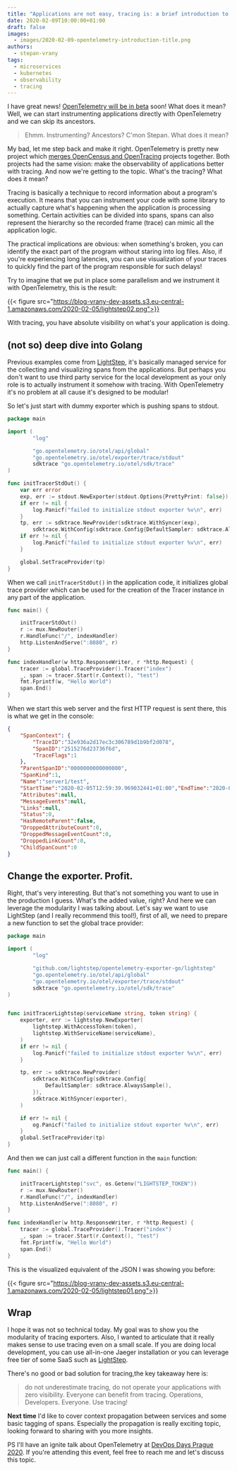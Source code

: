 ```yaml
---
title: "Applications are not easy, tracing is: a brief introduction to OpenTelemetry"
date: 2020-02-09T10:00:00+01:00
draft: false
images:
  - images/2020-02-09-opentelemetry-introduction-title.png
authors:
  - stepan-vrany
tags:
  - microservices
  - kubernetes
  - observability
  - tracing
---
```


I have great news! [OpenTelemetry will be in beta](https://medium.com/opentelemetry/opentelemetry-monthly-update-january-2020-73579f9cb979) soon!
What does it mean? Well, we can start instrumenting applications
directly with OpenTelemetry and we can skip its ancestors.
<!--more-->

> Ehmm. Instrumenting? Ancestors? C'mon Stepan. What does it mean? 

My bad, let me step back and make it right. OpenTelemetry is pretty new project
which [merges OpenCensus and OpenTracing](https://opentelemetry.io/about/)
projects together. Both projects had the same vision: make the observability
of applications better with tracing. And now we're getting to the topic.
What's the tracing? What does it mean? 

Tracing is basically a technique to record information about a program's execution.
It means that you can instrument your code with some library to actually
capture what's happening when the application is processing something.
Certain activities can be divided into spans, spans can also represent the
hierarchy so the recorded frame (trace) can mimic all the application logic. 

The practical implications are obvious: when something's broken, you can identify
the exact part of the program without staring into log files. Also, if you're
experiencing long latencies, you can use visualization of your traces to
quickly find the part of the program responsible for such delays!

Try to imagine that we put in place some parallelism and we instrument it
with OpenTelemetry, this is the result:

{{< figure src="https://blog-vrany-dev-assets.s3.eu-central-1.amazonaws.com/2020-02-05/lightstep02.png">}}

With tracing, you have absolute visibility on what's your application is doing.

## (not so) deep dive into Golang

Previous examples come from [LightStep](https://lightstep.com/),
it's basically managed service for the collecting and visualizing spans from the applications. 
But perhaps you don't want to use third party service for
the local development as your only role is to actually instrument it somehow with
tracing. With OpenTelemetry it's no problem at all cause it's designed to be modular!

So let's just start with dummy exporter which is pushing spans to stdout.

```go
package main

import (
        "log"

        "go.opentelemetry.io/otel/api/global"
        "go.opentelemetry.io/otel/exporter/trace/stdout"
        sdktrace "go.opentelemetry.io/otel/sdk/trace"
)

func initTracerStdOut() {
    var err error
    exp, err := stdout.NewExporter(stdout.Options{PrettyPrint: false})
    if err != nil {
        log.Panicf("failed to initialize stdout exporter %v\n", err)
    }
    tp, err := sdktrace.NewProvider(sdktrace.WithSyncer(exp),
        sdktrace.WithConfig(sdktrace.Config{DefaultSampler: sdktrace.AlwaysSample()}))
    if err != nil {
        log.Panicf("failed to initialize stdout exporter %v\n", err)
    }

    global.SetTraceProvider(tp)
}
```

When we call `initTracerStdOut()` in the application code, it initializes global
trace provider which can be used for the creation of the Tracer instance in any
part of the application.

```go
func main() {

    initTracerStdOut()
    r := mux.NewRouter()
    r.HandleFunc("/", indexHandler)
    http.ListenAndServe(":8080", r)
}

func indexHandler(w http.ResponseWriter, r *http.Request) {
    tracer := global.TraceProvider().Tracer("index")
    _, span := tracer.Start(r.Context(), "test")
    fmt.Fprintf(w, "Hello World")
    span.End()
}
```

When we start this web server and the first HTTP request is sent there,
this is what we get in the console:

```json
{
    "SpanContext": {
        "TraceID":"32e936a2d17ec3c306789d1b9bf2d078",
        "SpanID":"2515276d23736f6d",
        "TraceFlags":1
    },
    "ParentSpanID":"0000000000000000",
    "SpanKind":1,
    "Name":"server1/test",
    "StartTime":"2020-02-05T12:59:39.969032441+01:00","EndTime":"2020-02-05T12:59:39.969043039+01:00",
    "Attributes":null,
    "MessageEvents":null,
    "Links":null,
    "Status":0,
    "HasRemoteParent":false,
    "DroppedAttributeCount":0,
    "DroppedMessageEventCount":0,
    "DroppedLinkCount":0,
    "ChildSpanCount":0
}
```

## Change the exporter. Profit.

Right, that's very interesting. But that's not something you want to use
in the production I guess. What's the added value, right?
And here we can leverage the modularity I was talking about. Let's say
we want to use LightStep (and I really recommend this tool!),
first of all, we need to prepare a new function to set the global
trace provider:

```go
package main

import (
        "log"

        "github.com/lightstep/opentelemetry-exporter-go/lightstep"
        "go.opentelemetry.io/otel/api/global"
        "go.opentelemetry.io/otel/exporter/trace/stdout"
        sdktrace "go.opentelemetry.io/otel/sdk/trace"
)


func initTracerLightstep(serviceName string, token string) {
    exporter, err := lightstep.NewExporter(
        lightstep.WithAccessToken(token),
        lightstep.WithServiceName(serviceName),
    )
    if err != nil {
        log.Panicf("failed to initialize stdout exporter %v\n", err)
    }

    tp, err := sdktrace.NewProvider(
        sdktrace.WithConfig(sdktrace.Config{
            DefaultSampler: sdktrace.AlwaysSample(),
        }),
        sdktrace.WithSyncer(exporter),
    )

    if err != nil {
        og.Panicf("failed to initialize stdout exporter %v\n", err)
    }
    global.SetTraceProvider(tp)
}
```

And then we can just call a different function in the `main` function:

```go
func main() {

    initTracerLightstep("svc", os.Getenv("LIGHTSTEP_TOKEN"))
    r := mux.NewRouter()
    r.HandleFunc("/", indexHandler)
    http.ListenAndServe(":8080", r)
}

func indexHandler(w http.ResponseWriter, r *http.Request) {
    tracer := global.TraceProvider().Tracer("index")
    _, span := tracer.Start(r.Context(), "test")
    fmt.Fprintf(w, "Hello World")
    span.End()
}
```

This is the visualized equivalent of the JSON I was showing you before:

{{< figure src="https://blog-vrany-dev-assets.s3.eu-central-1.amazonaws.com/2020-02-05/lightstep01.png">}}


## Wrap

I hope it was not so technical today. My goal was to show you the modularity
of tracing exporters. Also, I wanted to articulate that it really makes
sense to use tracing even on a small scale. If you are doing local development,
you can use all-in-one Jaeger installation or you can leverage free tier of
some SaaS such as [LightStep](https://lightstep.com/).

There's no good or bad solution for tracing,the key takeaway here is:

> do not underestimate tracing, do not operate your applications with zero visibility. 
> Everyone can benefit from tracing. Operations, Developers. Everyone. Use tracing!

**Next time** I'd like to cover context propagation between services and some basic tagging of spans.
Especially the propagation is really exciting topic, looking forward to sharing with you more insights.

PS I'll have an ignite talk about OpenTelemetry at [DevOps Days Prague 2020](https://www.devopsdays.cz/).
If you're attending this event, feel free to reach me and let's discuss this topic. 

